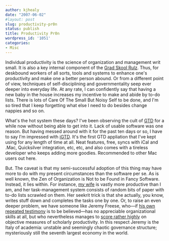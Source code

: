 ```yaml
---
author: kjhealy
date: "2007-06-02"
#layout: post
slug: productivity-pr0n
status: publish
title: Productivity Pr0n
wordpress_id: '1051'
categories:
- Misc
---
```


Individual productivity is the science of organization and management writ small. It is also a key internal component of the [Grad Skool Rulz](http://orgtheory.wordpress.com/2007/05/20/grad-skool-rulz-10-the-dissertation-topic/). Thus, for deskbound workers of all sorts, tools and systems to enhance one's productivity and make one a better person abound. Or from a different point of view, techniques of self-disciplining and governmentality seep ever deeper into everyday life. At any rate, I can confidently say that having a new baby in the house increases my incentive to make and abide by to-do lists. There is lots of Care Of The Small But Noisy Self to be done, and I'm so tired that I keep forgetting what else I need to do besides change nappies and so on.

What's the hot system these days? I've been observing the cult of [GTD](http://www.google.com/search?q=getting+things+done) for a while now without being able to get into it. Lack of usable software was one reason. But having messed around with it for the past ten days or so, I have to say I'm impressed with [iGTD](http://bargiel.home.pl/iGTD/). It's the first GTD appliation that I've kept using for any length of time at all. Neat features, free, syncs with iCal and .Mac, Quicksilver integration, etc, etc, and also comes with a tireless developer who keeps adding more goodies. Recommended to other Mac users out here.

But. The caveat is that my semi-successful adoption of this thing may have more to do with my present circumstances than the software per se. As is well known, the Zen of Organization is Not to be Found in Fancy Software. Instead, it lies within. For instance, [my wife]() is vastly more productive than I am, and her task-management system consists of random bits of paper with to-do lists scrawled on them. Her seekrit trick is that she actually, you know, writes stuff down and completes the tasks one by one. Or, to raise an even deeper problem, we have someone like Jeremy Freese, who—if [his own repeated testimony](http://jeremyfreese.blogspot.com/search/label/misadventures) is to be believed—has no appreciable organizational skills at all, but who nevertheless manages to [score rather highly](http://www.jeremyfreese.com/#publications) on objective measures of scholarly productivity. In this respect Jeremy is the Italy of academia: unstable and seemingly chaotic governance structure; mysteriously still the seventh largest economy in the world.
